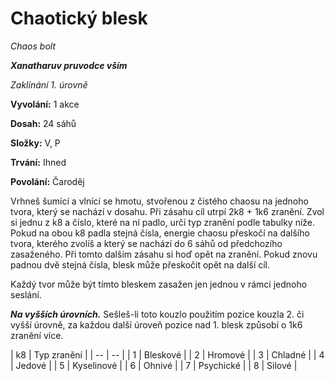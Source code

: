 # Chaotický blesk

*Chaos bolt*

***Xanatharuv pruvodce vším***

 *Zaklínání 1. úrovně* 
 

**Vyvolání:** 1 akce

**Dosah:** 24 sáhů

**Složky:** V, P

**Trvání:** Ihned

**Povolání:** Čaroděj
 
Vrhneš šumící a vlnící se hmotu, stvořenou z čistého chaosu na jednoho tvora, který se nachází v dosahu. Při zásahu cíl utrpí 2k8 + 1k6 zranění. Zvol si jednu z k8 a číslo, které na ní padlo, určí typ zranění podle tabulky níže. Pokud na obou k8 padla stejná čísla, energie chaosu přeskočí na dalšího tvora, kterého zvolíš a který se nachází do 6 sáhů od předchozího zasaženého. Při tomto dalším zásahu si hoď opět na zranění. Pokud znovu padnou dvě stejná čísla, blesk může přeskočit opět na další cíl.

Každý tvor může být tímto bleskem zasažen jen jednou v rámci jednoho seslání.

***Na vyšších úrovních.*** Sešleš-li toto kouzlo použitím pozice kouzla 2. či vyšší úrovně, za každou další úroveň pozice nad 1. blesk způsobí o 1k6 zranění více.

| k8 | Typ zranění |
| --
| --
|
| 1 | Bleskové |
| 2 | Hromové |
| 3 | Chladné |
| 4 | Jedové |
| 5 | Kyselinové |
| 6 | Ohnivé |
| 7 | Psychické |
| 8 | Silové |